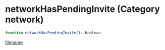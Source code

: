 # networkHasPendingInvite (Category network)

```js
function networkHasPendingInvite(): boolean
```

[filename](networkHasPendingInvite_m.md ':include')